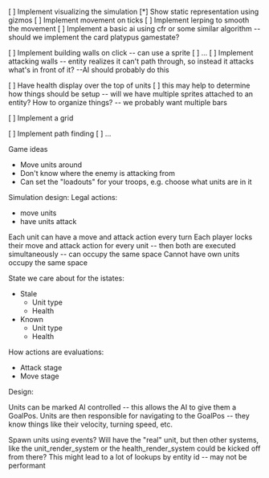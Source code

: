 [ ] Implement visualizing the simulation
  [*] Show static representation using gizmos
  [ ] Implement movement on ticks
  [ ] Implement lerping to smooth the movement
[ ] Implement a basic ai using cfr or some similar algorithm -- should we implement the card platypus gamestate?


[ ] Implement building walls on click -- can use a sprite
    [ ] ...
[ ] Implement attacking walls -- entity realizes it can't path through, so instead it attacks what's in front of it? --AI should probably do this

[ ] Have health display over the top of units
    [ ] this may help to determine how things should be setup -- will we have multiple sprites attached to an entity? How to organize things? -- we probably want multiple bars

[ ] Implement a grid

[ ] Implement path finding
    [ ] ...


Game ideas
* Move units around
* Don't know where the enemy is attacking from
* Can set the "loadouts" for your troops, e.g. choose what units are in it

Simulation design:
Legal actions:
* move units
* have units attack

Each unit can have a move and attack action every turn
Each player locks their move and attack action for every unit -- then both are executed simultaneously -- can occupy the same space
Cannot have own units occupy the same space

State we care about for the istates:
* Stale
  * Unit type
  * Health
* Known
  * Unit type
  * Health

How actions are evaluations:
* Attack stage
* Move stage




Design:

Units can be marked AI controlled -- this allows the AI to give them a GoalPos.
Units are then responsible for navigating to the GoalPos -- they know things like their velocity, turning speed, etc.

Spawn units using events? Will have the "real" unit, but then other systems, like the unit_render_system or the health_render_system could be kicked off from there?
This might lead to a lot of lookups by entity id -- may not be performant
